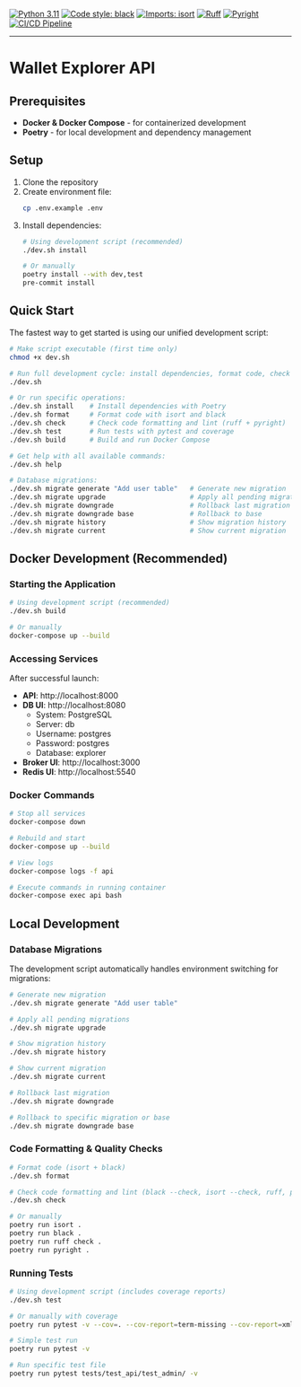 [![Python 3.11](https://img.shields.io/badge/python-3.11-blue.svg)](https://www.python.org/downloads/release/python-3110/)
[![Code style: black](https://img.shields.io/badge/code%20style-black-000000.svg)](https://github.com/psf/black)
[![Imports: isort](https://img.shields.io/badge/%20imports-isort-%231674b1?style=flat&labelColor=ef8336)](https://pycqa.github.io/isort/)
[![Ruff](https://img.shields.io/endpoint?url=https://raw.githubusercontent.com/astral-sh/ruff/main/assets/badge/v2.json)](https://github.com/astral-sh/ruff)
[![Pyright](https://img.shields.io/badge/pyright-checked-informational.svg)](https://github.com/microsoft/pyright/)
[![CI/CD Pipeline](https://github.com/musashimiyomoto/wallet-explorer-api/actions/workflows/ci.yml/badge.svg)](https://github.com/musashimiyomoto/wallet-explorer-api/actions/workflows/ci.yml)

------------------------------------------------------------------------

# Wallet Explorer API

## Prerequisites

- **Docker & Docker Compose** - for containerized development
- **Poetry** - for local development and dependency management

## Setup

1. Clone the repository
2. Create environment file:
   ```bash
   cp .env.example .env
   ```
3. Install dependencies:
   ```bash
   # Using development script (recommended)
   ./dev.sh install

   # Or manually
   poetry install --with dev,test
   pre-commit install
   ```

## Quick Start

The fastest way to get started is using our unified development script:

```bash
# Make script executable (first time only)
chmod +x dev.sh

# Run full development cycle: install dependencies, format code, check lint, run tests, and build Docker
./dev.sh

# Or run specific operations:
./dev.sh install    # Install dependencies with Poetry
./dev.sh format     # Format code with isort and black
./dev.sh check      # Check code formatting and lint (ruff + pyright)
./dev.sh test       # Run tests with pytest and coverage
./dev.sh build      # Build and run Docker Compose

# Get help with all available commands:
./dev.sh help

# Database migrations:
./dev.sh migrate generate "Add user table"   # Generate new migration
./dev.sh migrate upgrade                     # Apply all pending migrations
./dev.sh migrate downgrade                   # Rollback last migration
./dev.sh migrate downgrade base              # Rollback to base
./dev.sh migrate history                     # Show migration history
./dev.sh migrate current                     # Show current migration
```

## Docker Development (Recommended)

### Starting the Application

```bash
# Using development script (recommended)
./dev.sh build

# Or manually
docker-compose up --build
```

### Accessing Services

After successful launch:
- **API**: http://localhost:8000
- **DB UI**: http://localhost:8080
  - System: PostgreSQL
  - Server: db
  - Username: postgres
  - Password: postgres
  - Database: explorer
- **Broker UI**: http://localhost:3000
- **Redis UI**: http://localhost:5540

### Docker Commands

```bash
# Stop all services
docker-compose down

# Rebuild and start
docker-compose up --build

# View logs
docker-compose logs -f api

# Execute commands in running container
docker-compose exec api bash
```

## Local Development

### Database Migrations

The development script automatically handles environment switching for migrations:

```bash
# Generate new migration
./dev.sh migrate generate "Add user table"

# Apply all pending migrations
./dev.sh migrate upgrade

# Show migration history
./dev.sh migrate history

# Show current migration
./dev.sh migrate current

# Rollback last migration
./dev.sh migrate downgrade

# Rollback to specific migration or base
./dev.sh migrate downgrade base
```

### Code Formatting & Quality Checks

```bash
# Format code (isort + black)
./dev.sh format

# Check code formatting and lint (black --check, isort --check, ruff, pyright)
./dev.sh check

# Or manually
poetry run isort .
poetry run black .
poetry run ruff check .
poetry run pyright .
```

### Running Tests

```bash
# Using development script (includes coverage reports)
./dev.sh test

# Or manually with coverage
poetry run pytest -v --cov=. --cov-report=term-missing --cov-report=xml

# Simple test run
poetry run pytest -v

# Run specific test file
poetry run pytest tests/test_api/test_admin/ -v
```

